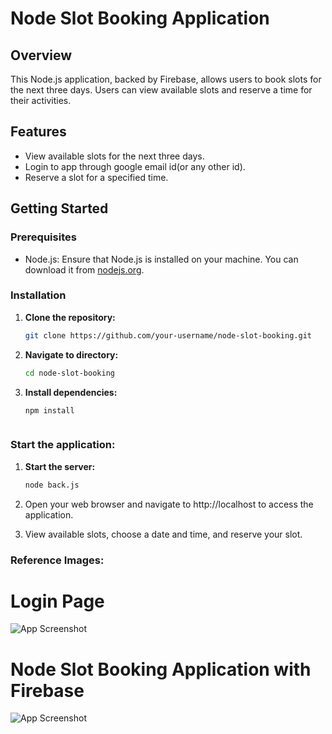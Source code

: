 # Node Slot Booking Application

## Overview

This Node.js application, backed by Firebase, allows users to book slots for the next three days. Users can view available slots and reserve a time for their activities.

## Features

- View available slots for the next three days.
- Login to app through google email id(or any other id).
- Reserve a slot for a specified time.

## Getting Started

### Prerequisites

- Node.js: Ensure that Node.js is installed on your machine. You can download it from [nodejs.org](https://nodejs.org/).

### Installation

1. **Clone the repository:**

   ```bash
   git clone https://github.com/your-username/node-slot-booking.git

2. **Navigate to directory:**

    ```bash
    cd node-slot-booking

3. **Install dependencies:**

    ```bash
    npm install



### Start the application:

1. **Start the server:**
    ```bash
    node back.js

2. Open your web browser and navigate to http://localhost to access the application.

3. View available slots, choose a date and time, and reserve your slot.

### Reference Images:

# Login Page

![App Screenshot](https://github.com/arnavgaur04/LNMgamers/blob/main/images/login-page.png)

# Node Slot Booking Application with Firebase

![App Screenshot](https://github.com/arnavgaur04/LNMgamers/blob/main/images/home-page.png)

